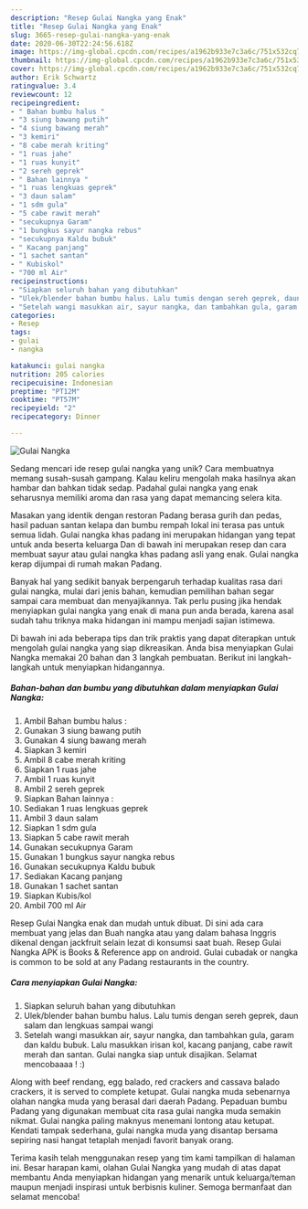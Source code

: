 ```yaml
---
description: "Resep Gulai Nangka yang Enak"
title: "Resep Gulai Nangka yang Enak"
slug: 3665-resep-gulai-nangka-yang-enak
date: 2020-06-30T22:24:56.618Z
image: https://img-global.cpcdn.com/recipes/a1962b933e7c3a6c/751x532cq70/gulai-nangka-foto-resep-utama.jpg
thumbnail: https://img-global.cpcdn.com/recipes/a1962b933e7c3a6c/751x532cq70/gulai-nangka-foto-resep-utama.jpg
cover: https://img-global.cpcdn.com/recipes/a1962b933e7c3a6c/751x532cq70/gulai-nangka-foto-resep-utama.jpg
author: Erik Schwartz
ratingvalue: 3.4
reviewcount: 12
recipeingredient:
- " Bahan bumbu halus "
- "3 siung bawang putih"
- "4 siung bawang merah"
- "3 kemiri"
- "8 cabe merah kriting"
- "1 ruas jahe"
- "1 ruas kunyit"
- "2 sereh geprek"
- " Bahan lainnya "
- "1 ruas lengkuas geprek"
- "3 daun salam"
- "1 sdm gula"
- "5 cabe rawit merah"
- "secukupnya Garam"
- "1 bungkus sayur nangka rebus"
- "secukupnya Kaldu bubuk"
- " Kacang panjang"
- "1 sachet santan"
- " Kubiskol"
- "700 ml Air"
recipeinstructions:
- "Siapkan seluruh bahan yang dibutuhkan"
- "Ulek/blender bahan bumbu halus. Lalu tumis dengan sereh geprek, daun salam dan lengkuas sampai wangi"
- "Setelah wangi masukkan air, sayur nangka, dan tambahkan gula, garam dan kaldu bubuk. Lalu masukkan irisan kol, kacang panjang, cabe rawit merah dan santan. Gulai nangka siap untuk disajikan. Selamat mencobaaaa ! :)"
categories:
- Resep
tags:
- gulai
- nangka

katakunci: gulai nangka 
nutrition: 205 calories
recipecuisine: Indonesian
preptime: "PT12M"
cooktime: "PT57M"
recipeyield: "2"
recipecategory: Dinner

---
```



![Gulai Nangka](https://img-global.cpcdn.com/recipes/a1962b933e7c3a6c/751x532cq70/gulai-nangka-foto-resep-utama.jpg)

Sedang mencari ide resep gulai nangka yang unik? Cara membuatnya memang susah-susah gampang. Kalau keliru mengolah maka hasilnya akan hambar dan bahkan tidak sedap. Padahal gulai nangka yang enak seharusnya memiliki aroma dan rasa yang dapat memancing selera kita.

Masakan yang identik dengan restoran Padang berasa gurih dan pedas, hasil paduan santan kelapa dan bumbu rempah lokal ini terasa pas untuk semua lidah. Gulai nangka khas padang ini merupakan hidangan yang tepat untuk anda beserta keluarga Dan di bawah ini merupakan resep dan cara membuat sayur atau gulai nangka khas padang asli yang enak. Gulai nangka kerap dijumpai di rumah makan Padang.

Banyak hal yang sedikit banyak berpengaruh terhadap kualitas rasa dari gulai nangka, mulai dari jenis bahan, kemudian pemilihan bahan segar sampai cara membuat dan menyajikannya. Tak perlu pusing jika hendak menyiapkan gulai nangka yang enak di mana pun anda berada, karena asal sudah tahu triknya maka hidangan ini mampu menjadi sajian istimewa.


Di bawah ini ada beberapa tips dan trik praktis yang dapat diterapkan untuk mengolah gulai nangka yang siap dikreasikan. Anda bisa menyiapkan Gulai Nangka memakai 20 bahan dan 3 langkah pembuatan. Berikut ini langkah-langkah untuk menyiapkan hidangannya.

<!--inarticleads1-->

##### Bahan-bahan dan bumbu yang dibutuhkan dalam menyiapkan Gulai Nangka:

1. Ambil  Bahan bumbu halus :
1. Gunakan 3 siung bawang putih
1. Gunakan 4 siung bawang merah
1. Siapkan 3 kemiri
1. Ambil 8 cabe merah kriting
1. Siapkan 1 ruas jahe
1. Ambil 1 ruas kunyit
1. Ambil 2 sereh geprek
1. Siapkan  Bahan lainnya :
1. Sediakan 1 ruas lengkuas geprek
1. Ambil 3 daun salam
1. Siapkan 1 sdm gula
1. Siapkan 5 cabe rawit merah
1. Gunakan secukupnya Garam
1. Gunakan 1 bungkus sayur nangka rebus
1. Gunakan secukupnya Kaldu bubuk
1. Sediakan  Kacang panjang
1. Gunakan 1 sachet santan
1. Siapkan  Kubis/kol
1. Ambil 700 ml Air


Resep Gulai Nangka enak dan mudah untuk dibuat. Di sini ada cara membuat yang jelas dan Buah nangka atau yang dalam bahasa Inggris dikenal dengan jackfruit selain lezat di konsumsi saat buah. Resep Gulai Nangka APK is Books &amp; Reference app on android. Gulai cubadak or nangka is common to be sold at any Padang restaurants in the country. 

<!--inarticleads2-->

##### Cara menyiapkan Gulai Nangka:

1. Siapkan seluruh bahan yang dibutuhkan
1. Ulek/blender bahan bumbu halus. Lalu tumis dengan sereh geprek, daun salam dan lengkuas sampai wangi
1. Setelah wangi masukkan air, sayur nangka, dan tambahkan gula, garam dan kaldu bubuk. Lalu masukkan irisan kol, kacang panjang, cabe rawit merah dan santan. Gulai nangka siap untuk disajikan. Selamat mencobaaaa ! :)


Along with beef rendang, egg balado, red crackers and cassava balado crackers, it is served to complete ketupat. Gulai nangka muda sebenarnya olahan nangka muda yang berasal dari daerah Padang. Pepaduan bumbu Padang yang digunakan membuat cita rasa gulai nangka muda semakin nikmat. Gulai nangka paling maknyus menemani lontong atau ketupat. Kendati tampak sederhana, gulai nangka muda yang disantap bersama sepiring nasi hangat tetaplah menjadi favorit banyak orang. 

Terima kasih telah menggunakan resep yang tim kami tampilkan di halaman ini. Besar harapan kami, olahan Gulai Nangka yang mudah di atas dapat membantu Anda menyiapkan hidangan yang menarik untuk keluarga/teman maupun menjadi inspirasi untuk berbisnis kuliner. Semoga bermanfaat dan selamat mencoba!

